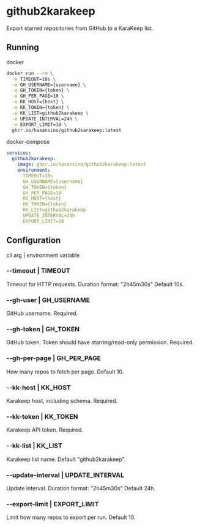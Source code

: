 # github2karakeep

Export starred repositories from GitHub to a KaraKeep list.

## Running

docker

```bash
docker run --rm \
  -e TIMEOUT=10s \
  -e GH_USERNAME={username} \
  -e GH_TOKEN={token} \
  -e GH_PER_PAGE=10 \
  -e KK_HOST={host} \
  -e KK_TOKEN={token} \
  -e KK_LIST=github2karakeep \
  -e UPDATE_INTERVAL=24h \
  -e EXPORT_LIMIT=10 \
  ghcr.io/hasansino/github2karakeep:latest
```

docker-compose

```yaml
services:
  github2karakeep:
    image: ghcr.io/hasansino/github2karakeep:latest
    environment:
      TIMEOUT=10s
      GH_USERNAME={username}
      GH_TOKEN={token}
      GH_PER_PAGE=10
      KK_HOST={host}
      KK_TOKEN={token}
      KK_LIST=github2karakeep
      UPDATE_INTERVAL=24h
      EXPORT_LIMIT=10
```

## Configuration

cli arg | environment variable

### --timeout | TIMEOUT

Timeout for HTTP requests.
Duration format: "2h45m30s"
Default 10s.

### --gh-user | GH_USERNAME

GitHub username.
Required.

### --gh-token | GH_TOKEN

GitHub token. Token should have starring/read-only permission.
Required.

### --gh-per-page | GH_PER_PAGE

How many repos to fetch per page.
Default 10.

### --kk-host | KK_HOST

Karakeep host, including schema.
Required.

### --kk-token | KK_TOKEN

Karakeep API token.
Required.

### --kk-list | KK_LIST

Karakeep list name.
Default "github2karakeep".

### --update-interval | UPDATE_INTERVAL

Update interval.
Duration format: "2h45m30s"
Default 24h.

### --export-limit | EXPORT_LIMIT

Limit how many repos to export per run.
Default 10.